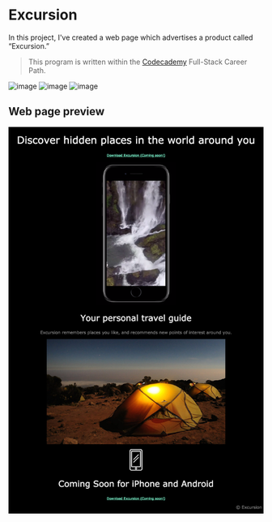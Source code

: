 # Excursion

In this project, I've created a web page which advertises a product called “Excursion.”

>This program is written within the [Codecademy](https://www.codecademy.com) Full-Stack Career Path.

![image](https://img.shields.io/badge/HTML5-E34F26?style=for-the-badge&logo=html5&logoColor=white) ![image](https://img.shields.io/badge/CSS-239120?&style=for-the-badge&logo=css3&logoColor=white) ![image](https://img.shields.io/badge/Git-F05032?style=for-the-badge&logo=git&logoColor=whites)

## Web page preview
![image](./resources/design/excursion.png)
